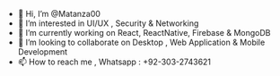 - 👋 Hi, I’m @Matanza00
- 👀 I’m interested in UI/UX , Security & Networking  
- 🌱 I’m currently working on React, ReactNative, Firebase & MongoDB
- 💞️ I’m looking to collaborate on Desktop , Web Application & Mobile Development
- 📫 How to reach me , Whatsapp : +92-303-2743621

<!---
Matanza00/Matanza00 is a ✨ special ✨ repository because its `README.md` (this file) appears on your GitHub profile.
You can click the Preview link to take a look at your changes.
--->
